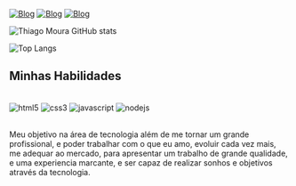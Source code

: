 [![Blog](https://img.shields.io/badge/LinkedIn-0077B5?style=for-the-badge&logo=linkedin&logoColor=white)](https://www.linkedin.com/in/thiago-moura-38a8a4212/)
[![Blog](https://img.shields.io/badge/Gmail-D14836?style=for-the-badge&logo=gmail&logoColor=white)](titorm1136@gmail.com)
[![Blog](https://img.shields.io/badge/Instagram-E4405F?style=for-the-badge&logo=instagram&logoColor=white)](https://www.instagram.com/thiagomoura_oliveira?igsh=MWdmMmdqMW5ucDgyNA%3D%3D&utm_source=qr )

![Thiago Moura GitHub stats](https://github-readme-stats.vercel.app/api?username=ThiaagoMouraa&show_icons=true&theme=highcontrast)

![Top Langs](https://github-readme-stats.vercel.app/api/top-langs/?username=ThiaagoMouraa&exclude_repo=github-readme-stats,anuraghazra.github.io)

## Minhas Habilidades

<div style="displar: inline-block"><br/>
    <img align="center" alt="html5" src="https://img.shields.io/badge/HTML5-E34F26?style=for-the-badge&logo=html5&logoColor=white"/>
    <img align="center" alt="css3" src="https://img.shields.io/badge/CSS3-1572B6?style=for-the-badge&logo=css3&logoColor=white"/>
    <img align="center" alt="javascript" src="https://img.shields.io/badge/JavaScript-F7DF1E?style=for-the-badge&logo=javascript&logoColor=black"/>
    <img align="center" alt="nodejs" src="https://img.shields.io/badge/Node.js-43853D?style=for-the-badge&logo=node.js&logoColor=white"/>
</div><br/>

Meu objetivo na área de tecnologia além de me tornar um grande profissional, e poder trabalhar com o que eu amo, evoluir cada vez mais, me adequar ao mercado, para apresentar um trabalho de grande qualidade, e uma experiencia marcante, e ser capaz de realizar sonhos e objetivos através da tecnologia.
